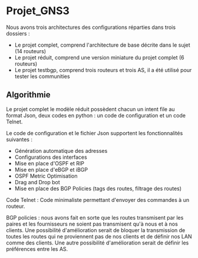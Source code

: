 # Projet_GNS3

Nous avons trois architectures des configurations réparties dans trois dossiers :
 - Le projet complet, comprend l'architecture de base décrite dans le sujet (14 routeurs)
 - Le projet réduit, comprend une version miniature du projet complet (6 routeurs)
 - Le projet testbgp, comprend trois routeurs et trois AS, il a été utilisé pour tester les communities

## Algorithmie

Le projet complet le modèle réduit possèdent chacun un intent file au format Json, deux codes en python : un code de configuration et un code Telnet.

Le code de configuration et le fichier Json supportent les fonctionnalités suivantes :
  * Génération automatique des adresses
  * Configurations des interfaces
  * Mise en place d'OSPF et RIP
  * Mise en place d'eBGP et iBGP
  * OSPF Metric Optimisation
  * Drag and Drop bot
  * Mise en place des BGP Policies (tags des routes, filtrage des routes)

Code Telnet :
Code minimaliste permettant d'envoyer des commandes à un routeur.

BGP policies : nous avons fait en sorte que les routes transmisent par les paires et les fournisseurs ne soient pas transmisent qu'à nous et à nos clients.
Une possibilité d'amélioration serait de bloquer la transmission de toutes les routes qui ne proviennent pas de nos clients et de définir nos LAN comme des clients.
Une autre possibilité d'amélioration serait de définir les préférences entre les AS.